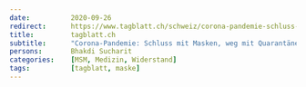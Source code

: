 ```yaml
---
date:          2020-09-26
redirect:      https://www.tagblatt.ch/schweiz/corona-pandemie-schluss-mit-masken-weg-mit-quarantaene-fertig-mit-abstandhalten-umstrittene-wissenschafter-raten-schweiz-zur-rueckkehr-in-die-normalitaet-ld.1261357
title:         tagblatt.ch
subtitle:      "Corona-Pandemie: Schluss mit Masken, weg mit Quarantäne, fertig mit Abstandhalten: Umstrittene Wissenschafter raten Schweiz zur Rückkehr in die Normalität"
persons:       Bhakdi Sucharit
categories:    [MSM, Medizin, Widerstand]
tags:          [tagblatt, maske]
---
```


